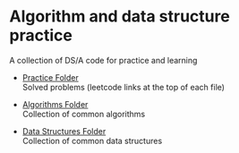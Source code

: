 # Algorithm and data structure practice

A collection of DS/A code for practice and learning

- [Practice Folder](/practice)  
  Solved problems
  (leetcode links at the top of each file)

- [Algorithms Folder](/algos)  
  Collection of common algorithms

- [Data Structures Folder](/data-structs)  
  Collection of common data structures
